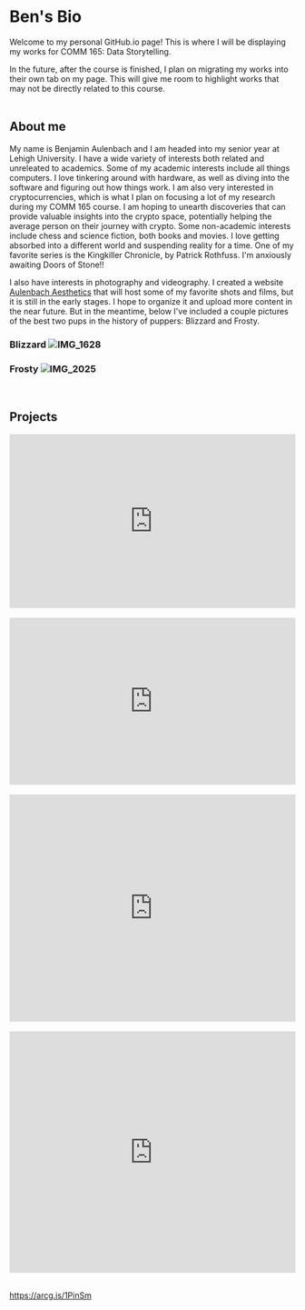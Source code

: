 # Ben's Bio
Welcome to my personal GitHub.io page! This is where I will be displaying my works for COMM 165: Data Storytelling.

In the future, after the course is finished, I plan on migrating my works into their own tab on my page.
This will give me room to highlight works that may not be directly related to this course.
<br/><br/>

## About me
My name is Benjamin Aulenbach and I am headed into my senior year at Lehigh University. I have a wide variety of interests both related and unreleated to academics.
Some of my academic interests include all things computers. I love tinkering around with hardware, as well as diving into the software and figuring out how things work.
I am also very interested in cryptocurrencies, which is what I plan on focusing a lot of my research during my COMM 165 course. I am hoping to unearth discoveries that can provide valuable insights into the crypto space, potentially helping the average person on their journey with crypto.
Some non-academic interests include chess and science fiction, both books and movies. I love getting absorbed into a different world and suspending reality for a time. One of my favorite series is the Kingkiller Chronicle, by Patrick Rothfuss. I'm anxiously awaiting Doors of Stone!!

I also have interests in photography and videography. I created a website [Aulenbach Aesthetics](https://www.aulenbachaesthetics.com) that will host some of my favorite shots and films, but it is still in the early stages. I hope to organize it and upload more content in the near future. But in the meantime, below I've included a couple pictures of the best two pups in the history of puppers: Blizzard and Frosty.

### Blizzard ![IMG_1628](https://user-images.githubusercontent.com/15793570/125094482-49f3c100-e0a1-11eb-8aeb-8ebff412f5f5.JPG)
### Frosty ![IMG_2025](https://user-images.githubusercontent.com/15793570/125094355-30527980-e0a1-11eb-8d2e-43f8cd9b945d.JPG)
<br/>

## Projects

<aside style="background-color:#FFFFFF">
  <iframe title="Lehigh Enrollment 2020" aria-label="chart" id="datawrapper-chart-gjAhs" src="https://datawrapper.dwcdn.net/gjAhs/1/" scrolling="no" frameborder="0" style="width: 0; min-width: 100% !important; border: none;" height="306"></iframe><script type="text/javascript">!function(){"use strict";window.addEventListener("message",(function(e){if(void 0!==e.data["datawrapper-height"]){var t=document.querySelectorAll("iframe");for(var a in e.data["datawrapper-height"])for(var r=0;r<t.length;r++){if(t[r].contentWindow===e.source)t[r].style.height=e.data["datawrapper-height"][a]+"px"}}}))}();
  </script>
</aside>
<br/>

<aside style="background-color:#FFFFFF">
  <iframe title="Lehigh Enrollment 2020" aria-label="Bar Chart" id="datawrapper-chart-VDeBM" src="https://datawrapper.dwcdn.net/VDeBM/1/" scrolling="no" frameborder="0" style="width: 0; min-width: 100% !important; border: none;" height="294"></iframe><script type="text/javascript">!function(){"use strict";window.addEventListener("message",(function(e){if(void 0!==e.data["datawrapper-height"]){var t=document.querySelectorAll("iframe");for(var a in e.data["datawrapper-height"])for(var r=0;r<t.length;r++){if(t[r].contentWindow===e.source)t[r].style.height=e.data["datawrapper-height"][a]+"px"}}}))}();
  </script>
</aside>
<br/>

<aside style="background-color:#FFFFFF">
  <iframe title="Lehigh Enrollment (2010-2021)" aria-label="Interactive line chart" id="datawrapper-chart-wnrMW" src="https://datawrapper.dwcdn.net/wnrMW/1/" scrolling="no" frameborder="0" style="width: 0; min-width: 100% !important; border: none;" height="400"></iframe><script type="text/javascript">!function(){"use strict";window.addEventListener("message",(function(e){if(void 0!==e.data["datawrapper-height"]){var t=document.querySelectorAll("iframe");for(var a in e.data["datawrapper-height"])for(var r=0;r<t.length;r++){if(t[r].contentWindow===e.source)t[r].style.height=e.data["datawrapper-height"][a]+"px"}}}))}();
  </script>
 </aside>
 <br/>

<aside style="background-color:#FFFFFF">
  <iframe title="Historical Crytpocurrency Data (2013-2018)" aria-label="Interactive line chart" id="datawrapper-chart-ehPik" src="https://datawrapper.dwcdn.net/ehPik/1/" scrolling="no" frameborder="0" style="width: 0; min-width: 100% !important; border: none;" height="425"></iframe><script type="text/javascript">!function(){"use strict";window.addEventListener("message",(function(e){if(void 0!==e.data["datawrapper-height"]){var t=document.querySelectorAll("iframe");for(var a in e.data["datawrapper-height"])for(var r=0;r<t.length;r++){if(t[r].contentWindow===e.source)t[r].style.height=e.data["datawrapper-height"][a]+"px"}}}))}();
  </script>
</aside>
<br/>

https://arcg.is/1PinSm
